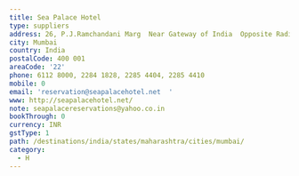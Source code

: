 ```yaml
---
title: Sea Palace Hotel
type: suppliers
address: 26, P.J.Ramchandani Marg  Near Gateway of India  Opposite Radio Club, Colaba
city: Mumbai
country: India
postalCode: 400 001
areaCode: '22'
phone: 6112 8000, 2284 1828, 2285 4404, 2285 4410
mobile: 0
email: 'reservation@seapalacehotel.net  '
www: http://seapalacehotel.net/
note: seapalacereservations@yahoo.co.in
bookThrough: 0
currency: INR
gstType: 1
path: /destinations/india/states/maharashtra/cities/mumbai/
category:
  - H
---
```


